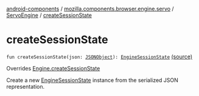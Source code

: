 [android-components](../../index.md) / [mozilla.components.browser.engine.servo](../index.md) / [ServoEngine](index.md) / [createSessionState](./create-session-state.md)

# createSessionState

`fun createSessionState(json: `[`JSONObject`](https://developer.android.com/reference/org/json/JSONObject.html)`): `[`EngineSessionState`](../../mozilla.components.concept.engine/-engine-session-state/index.md) [(source)](https://github.com/mozilla-mobile/android-components/blob/master/components/browser/engine-servo/src/main/java/mozilla/components/browser/engine/servo/ServoEngine.kt#L33)

Overrides [Engine.createSessionState](../../mozilla.components.concept.engine/-engine/create-session-state.md)

Create a new [EngineSessionState](../../mozilla.components.concept.engine/-engine-session-state/index.md) instance from the serialized JSON representation.

